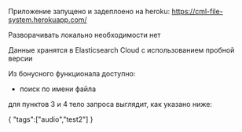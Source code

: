 Приложение запущено и задеплоено на heroku: https://cml-file-system.herokuapp.com/

Разворачивать локально необходимости нет

Данные хранятся в Elasticsearch Cloud с использованием пробной версии

Из бонусного функционала доступно:
- поиск по имени файла

для пунктов 3 и 4 тело запроса выглядит, как указано ниже:

{
	"tags":["audio","test2"]
}
